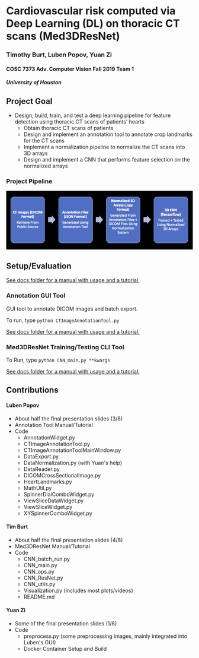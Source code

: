 # Cardiovascular risk computed via Deep Learning (DL) on thoracic CT scans (Med3DResNet)

### Timothy Burt, Luben Popov, Yuan Zi
#### COSC 7373 Adv. Computer Vision Fall 2019 Team 1
##### University of Houston

## Project Goal
+ Design, build, train, and test a deep learning pipeline for feature detection using thoracic CT scans of patients’ hearts
  + Obtain thoracic CT scans of patients
  + Design and implement an annotation tool to annotate crop landmarks for the CT scans
  + Implement a normalization pipeline to normalize the CT scans into 3D arrays
  + Design and implement a CNN that performs feature selection on the normalized arrays
 
### Project Pipeline
![image](images/project_pipeline.png)

## Setup/Evaluation
[See docs folder for a manual with usage and a tutorial.](documentation/Team1_project_evaluation_Tutorial.pdf)

### Annotation GUI Tool
GUI tool to annotate DICOM images and batch export.

To run, type `python CTImageAnnotationTool.py`

[See docs folder for a manual with usage and a tutorial.](documentation/CTImageAnnotationToolManual.pdf)

### Med3DResNet Training/Testing CLI Tool
To Run, type `python CNN_main.py **kwargs`

[See docs folder for a manual with usage and a tutorial.](documentation/Med3DResNetManual.pdf)

## Contributions

#### Luben Popov
* About half the final presentation slides (3/8)
* Annotation Tool Manual/Tutorial
* Code
  * AnnotationWidget.py
  * CTImageAnnotationTool.py
  * CTImageAnnotationToolMainWindow.py
  * DataExport.py
  * DataNormalization.py (with Yuan's help)
  * DataReader.py
  * DICOMCrossSectionalImage.py
  * HeartLandmarks.py
  * MathUtil.py
  * SpinnerDialComboWidget.py
  * ViewSliceDataWidget.py
  * ViewSliceWidget.py
  * XYSpinnerComboWidget.py
  
#### Tim Burt
* About half the final presentation slides (4/8)
* Med3DResNet Manual/Tutorial
* Code
    * CNN_batch_run.py
    * CNN_main.py
    * CNN_ops.py
    * CNN_ResNet.py
    * CNN_utils.py
    * Visualization.py (includes most plots/videos)
    * README.md
    
#### Yuan Zi
* Some of the final presentation slides (1/8)
* Code
  * preprocess.py (some preprocessing images, mainly integrated into Luben's GUI)
  * Docker Container Setup and Build
  
  




